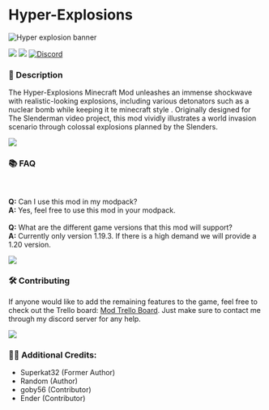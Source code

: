 # Hyper-Explosions

![Hyper explosion banner](https://github.com/Project-Alphaa/Hyper-Explosions/assets/115327854/27523430-87a9-4269-82af-4ce529efd322)

![](https://img.shields.io/badge/Mod_Loader-Fabric-6a6a6a?style=for-the-badge&labelColor=272727)
[![](https://img.shields.io/badge/Curseforge-page-orange?style=for-the-badge&logo=curseforge&labelColor=272727)](https://curseforge.com/minecraft/mc-mods/Hyper-explosions)
[![Discord](https://img.shields.io/badge/Discord-Invite-blue?style=for-the-badge&logo=discord&labelColor=272727)](https://discord.gg/the-alpha-server-852655613669277777)

### **📘 Description**
The Hyper-Explosions Minecraft Mod unleashes an immense shockwave with realistic-looking explosions, including various detonators such as a nuclear bomb while keeping it te minecraft style . Originally designed for The Slenderman video project, this mod vividly illustrates a world invasion scenario through colossal explosions planned by the Slenders.


![](https://i.imgur.com/j8YAnhl.png)

### **📚 FAQ**
<br><br>
**Q:** Can I use this mod in my modpack?
<br>
**A:** Yes, feel free to use this mod in your modpack.
<br><br>
**Q:** What are the different game versions that this mod will support?
<br>
**A:** Currently only version 1.19.3. If there is a high demand we will provide a 1.20 version.

![](https://i.imgur.com/j8YAnhl.png)

### **🛠 Contributing**
If anyone would like to add the remaining features to the game, feel free to check out the Trello board: [Mod Trello Board](https://trello.com/b/BmcUb06n/project-slenderman-main). Just make sure to contact me through my discord server for any help.

![](https://i.imgur.com/j8YAnhl.png)

### **🙎‍♂️ Additional Credits:**
- Superkat32 (Former Author)
- Random (Author)
- goby56 (Contributor)
- Ender (Contributor)
